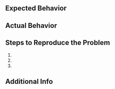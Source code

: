 <!--
Uncomment leaving one or more of the following to ensure that the appropriate
working groups are aware of the issue:

/label area/API
/label area/autoscale
/label area/build
/label area/monitoring
/label area/networking
/label area/test-and-release
-->

<!--
Uncomment leaving one or more of the following to classify the type of issue:

/label bug
/label dev
/label doc
-->

<!--
You may also do one of the following:

/assign @user

-->

## Expected Behavior


## Actual Behavior


## Steps to Reproduce the Problem

  1.
  2.
  3.

## Additional Info

